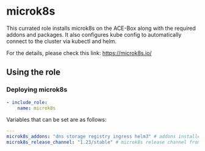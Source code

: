 # microk8s

This currated role installs microk8s on the ACE-Box along with the required addons and packages.
It also configures kube config to automatically connect to the cluster via kubectl and helm.

For the details, please check this link: https://microk8s.io/

## Using the role

### Deploying microk8s

```yaml
- include_role:
    name: microk8s
```

Variables that can be set are as follows:

```yaml
---
microk8s_addons: "dns storage registry ingress helm3" # addons installed along with microk8s
microk8s_release_channel: "1.23/stable" # microk8s release channel from snap community
```
